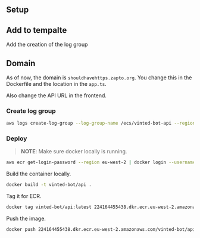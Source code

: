 ## Setup

## Add to tempalte
Add the creation of the log group

## Domain
As of now, the domain is `shouldhavehttps.zapto.org`. You change this in the Dockerfile and the location in the `app.ts`.

Also change the API URL in the frontend.

### Create log group

```bash
aws logs create-log-group --log-group-name /ecs/vinted-bot-api --region eu-west-2
```

### Deploy
> **NOTE**: Make sure docker locally is running.

```bash
aws ecr get-login-password --region eu-west-2 | docker login --username AWS --password-stdin 224164455438.dkr.ecr.eu-west-2.amazonaws.com
```

Build the container locally.
```bash
docker build -t vinted-bot/api .
```

Tag it for ECR.
```bash
docker tag vinted-bot/api:latest 224164455438.dkr.ecr.eu-west-2.amazonaws.com/vinted-bot/api:latest
```

Push the image.
```bash
docker push 224164455438.dkr.ecr.eu-west-2.amazonaws.com/vinted-bot/api:latest
```

